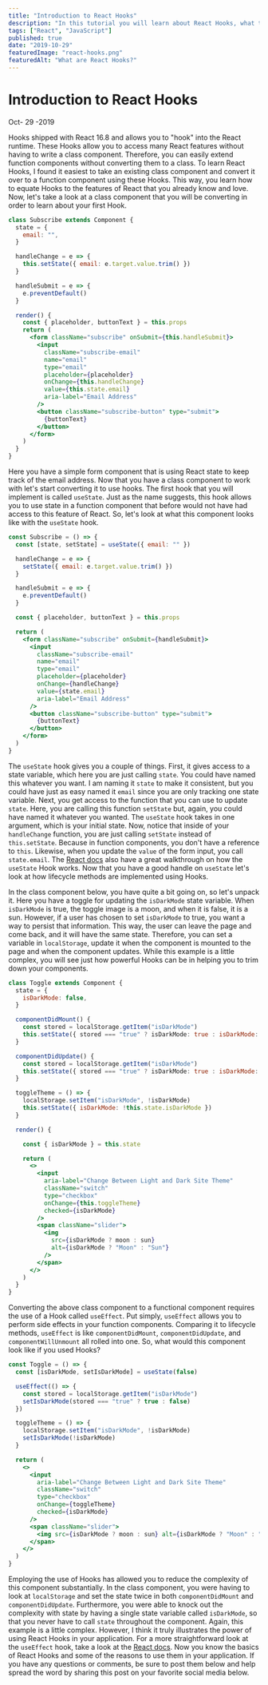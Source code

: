 ```yaml
---
title: "Introduction to React Hooks"
description: "In this tutorial you will learn about React Hooks, what they are, and why you should be using them in your application."
tags: ["React", "JavaScript"]
published: true
date: "2019-10-29"
featuredImage: "react-hooks.png"
featuredAlt: "What are React Hooks?"
---
```


# Introduction to React Hooks

<div class="post-date">Oct- <span class="day">29</span> -2019</div>

Hooks shipped with React 16.8 and allows you to "hook" into the React runtime. These Hooks allow you to access many React features without having to write a class component. Therefore, you can easily extend function components without converting them to a class. To learn React Hooks, I found it easiest to take an existing class component and convert it over to a function component using these Hooks. This way, you learn how to equate Hooks to the features of React that you already know and love. Now, let's take a look at a class component that you will be converting in order to learn about your first Hook.

```jsx
class Subscribe extends Component {
  state = {
    email: "",
  }

  handleChange = e => {
    this.setState({ email: e.target.value.trim() })
  }

  handleSubmit = e => {
    e.preventDefault()
  }

  render() {
    const { placeholder, buttonText } = this.props
    return (
      <form className="subscribe" onSubmit={this.handleSubmit}>
        <input
          className="subscribe-email"
          name="email"
          type="email"
          placeholder={placeholder}
          onChange={this.handleChange}
          value={this.state.email}
          aria-label="Email Address"
        />
        <button className="subscribe-button" type="submit">
          {buttonText}
        </button>
      </form>
    )
  }
}
```

Here you have a simple form component that is using React state to keep track of the email address. Now that you have a class component to work with let's start converting it to use hooks. The first hook that you will implement is called `useState`. Just as the name suggests, this hook allows you to use state in a function component that before would not have had access to this feature of React. So, let's look at what this component looks like with the `useState` hook.

```jsx
const Subscribe = () => {
  const [state, setState] = useState({ email: "" })

  handleChange = e => {
    setState({ email: e.target.value.trim() })
  }

  handleSubmit = e => {
    e.preventDefault()
  }

  const { placeholder, buttonText } = this.props

  return (
    <form className="subscribe" onSubmit={handleSubmit}>
      <input
        className="subscribe-email"
        name="email"
        type="email"
        placeholder={placeholder}
        onChange={handleChange}
        value={state.email}
        aria-label="Email Address"
      />
      <button className="subscribe-button" type="submit">
        {buttonText}
      </button>
    </form>
  )
}
```

The `useState` hook gives you a couple of things. First, it gives access to a state variable, which here you are just calling `state`. You could have named this whatever you want. I am naming it `state` to make it consistent, but you could have just as easy named it `email` since you are only tracking one state variable. Next, you get access to the function that you can use to update `state`. Here, you are calling this function `setState` but, again, you could have named it whatever you wanted. The `useState` hook takes in one argument, which is your initial state. Now, notice that inside of your `handleChange` function, you are just calling `setState` instead of `this.setState`. Because in function components, you don't have a reference to `this`. Likewise, when you update the `value` of the form input, you call `state.email`. The [React docs](https://reactjs.org/docs/hooks-state.html) also have a great walkthrough on how the `useState` Hook works. Now that you have a good handle on `useState` let's look at how lifecycle methods are implemented using Hooks.

In the class component below, you have quite a bit going on, so let's unpack it. Here you have a toggle for updating the `isDarkMode` state variable. When `isDarkMode` is true, the toggle image is a moon, and when it is false, it is a sun. However, if a user has chosen to set `isDarkMode` to true, you want a way to persist that information. This way, the user can leave the page and come back, and it will have the same state. Therefore, you can set a variable in `localStorage`, update it when the component is mounted to the page and when the component updates. While this example is a little complex, you will see just how powerful Hooks can be in helping you to trim down your components.

```jsx
class Toggle extends Component {
  state = {
    isDarkMode: false,
  }

  componentDidMount() {
    const stored = localStorage.getItem("isDarkMode")
    this.setState({ stored === "true" ? isDarkMode: true : isDarkMode: false })
  }

  componentDidUpdate() {
    const stored = localStorage.getItem("isDarkMode")
    this.setState({ stored === "true" ? isDarkMode: true : isDarkMode: false })
  }

  toggleTheme = () => {
    localStorage.setItem("isDarkMode", !isDarkMode)
    this.setState({ isDarkMode: !this.state.isDarkMode })
  }

  render() {

    const { isDarkMode } = this.state

    return (
      <>
        <input
          aria-label="Change Between Light and Dark Site Theme"
          className="switch"
          type="checkbox"
          onChange={this.toggleTheme}
          checked={isDarkMode}
        />
        <span className="slider">
          <img
            src={isDarkMode ? moon : sun}
            alt={isDarkMode ? "Moon" : "Sun"}
          />
        </span>
      </>
    )
  }
}
```

Converting the above class component to a functional component requires the use of a Hook called `useEffect`. Put simply, `useEffect` allows you to perform side effects in your function components. Comparing it to lifecycle methods, `useEffect` is like `componentDidMount`, `componentDidUpdate`, and `componentWillUnmount` all rolled into one. So, what would this component look like if you used Hooks?

```jsx
const Toggle = () => {
  const [isDarkMode, setIsDarkMode] = useState(false)

  useEffect(() => {
    const stored = localStorage.getItem("isDarkMode")
    setIsDarkMode(stored === "true" ? true : false)
  })

  toggleTheme = () => {
    localStorage.setItem("isDarkMode", !isDarkMode)
    setIsDarkMode(!isDarkMode)
  }

  return (
    <>
      <input
        aria-label="Change Between Light and Dark Site Theme"
        className="switch"
        type="checkbox"
        onChange={toggleTheme}
        checked={isDarkMode}
      />
      <span className="slider">
        <img src={isDarkMode ? moon : sun} alt={isDarkMode ? "Moon" : "Sun"} />
      </span>
    </>
  )
}
```

Employing the use of Hooks has allowed you to reduce the complexity of this component substantially. In the class component, you were having to look at `localStorage` and set the state twice in both `componentDidMount` and `componentDidUpdate`. Furthermore, you were able to knock out the complexity with state by having a single state variable called `isDarkMode`, so that you never have to call `state` throughout the component. Again, this example is a little complex. However, I think it truly illustrates the power of using React Hooks in your application. For a more straightforward look at the `useEffect` hook, take a look at the [React docs](https://reactjs.org/docs/hooks-effect.html). Now you know the basics of React Hooks and some of the reasons to use them in your application. If you have any questions or comments, be sure to post them below and help spread the word by sharing this post on your favorite social media below.
